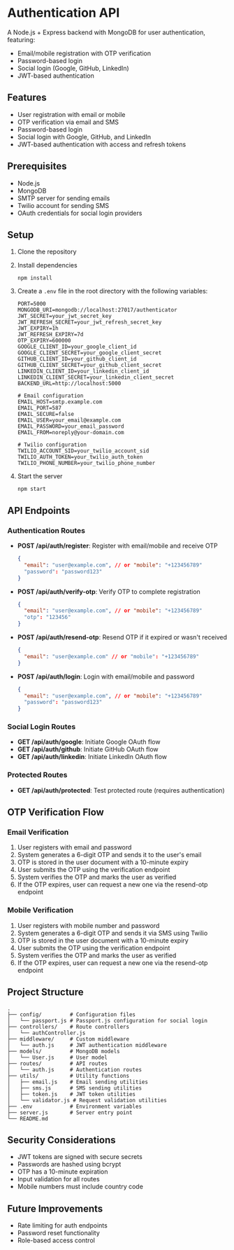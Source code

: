 # Authentication API

A Node.js + Express backend with MongoDB for user authentication, featuring:

- Email/mobile registration with OTP verification
- Password-based login
- Social login (Google, GitHub, LinkedIn)
- JWT-based authentication

## Features

- User registration with email or mobile
- OTP verification via email and SMS
- Password-based login
- Social login with Google, GitHub, and LinkedIn
- JWT-based authentication with access and refresh tokens

## Prerequisites

- Node.js
- MongoDB
- SMTP server for sending emails
- Twilio account for sending SMS
- OAuth credentials for social login providers

## Setup

1. Clone the repository
2. Install dependencies
   ```
   npm install
   ```
3. Create a `.env` file in the root directory with the following variables:

   ```
   PORT=5000
   MONGODB_URI=mongodb://localhost:27017/authenticator
   JWT_SECRET=your_jwt_secret_key
   JWT_REFRESH_SECRET=your_jwt_refresh_secret_key
   JWT_EXPIRY=1h
   JWT_REFRESH_EXPIRY=7d
   OTP_EXPIRY=600000
   GOOGLE_CLIENT_ID=your_google_client_id
   GOOGLE_CLIENT_SECRET=your_google_client_secret
   GITHUB_CLIENT_ID=your_github_client_id
   GITHUB_CLIENT_SECRET=your_github_client_secret
   LINKEDIN_CLIENT_ID=your_linkedin_client_id
   LINKEDIN_CLIENT_SECRET=your_linkedin_client_secret
   BACKEND_URL=http://localhost:5000

   # Email configuration
   EMAIL_HOST=smtp.example.com
   EMAIL_PORT=587
   EMAIL_SECURE=false
   EMAIL_USER=your_email@example.com
   EMAIL_PASSWORD=your_email_password
   EMAIL_FROM=noreply@your-domain.com

   # Twilio configuration
   TWILIO_ACCOUNT_SID=your_twilio_account_sid
   TWILIO_AUTH_TOKEN=your_twilio_auth_token
   TWILIO_PHONE_NUMBER=your_twilio_phone_number
   ```

4. Start the server
   ```
   npm start
   ```

## API Endpoints

### Authentication Routes

- **POST /api/auth/register**: Register with email/mobile and receive OTP

  ```json
  {
    "email": "user@example.com", // or "mobile": "+123456789"
    "password": "password123"
  }
  ```

- **POST /api/auth/verify-otp**: Verify OTP to complete registration

  ```json
  {
    "email": "user@example.com", // or "mobile": "+123456789"
    "otp": "123456"
  }
  ```

- **POST /api/auth/resend-otp**: Resend OTP if it expired or wasn't received

  ```json
  {
    "email": "user@example.com" // or "mobile": "+123456789"
  }
  ```

- **POST /api/auth/login**: Login with email/mobile and password
  ```json
  {
    "email": "user@example.com", // or "mobile": "+123456789"
    "password": "password123"
  }
  ```

### Social Login Routes

- **GET /api/auth/google**: Initiate Google OAuth flow
- **GET /api/auth/github**: Initiate GitHub OAuth flow
- **GET /api/auth/linkedin**: Initiate LinkedIn OAuth flow

### Protected Routes

- **GET /api/auth/protected**: Test protected route (requires authentication)

## OTP Verification Flow

### Email Verification

1. User registers with email and password
2. System generates a 6-digit OTP and sends it to the user's email
3. OTP is stored in the user document with a 10-minute expiry
4. User submits the OTP using the verification endpoint
5. System verifies the OTP and marks the user as verified
6. If the OTP expires, user can request a new one via the resend-otp endpoint

### Mobile Verification

1. User registers with mobile number and password
2. System generates a 6-digit OTP and sends it via SMS using Twilio
3. OTP is stored in the user document with a 10-minute expiry
4. User submits the OTP using the verification endpoint
5. System verifies the OTP and marks the user as verified
6. If the OTP expires, user can request a new one via the resend-otp endpoint

## Project Structure

```
.
├── config/         # Configuration files
│   └── passport.js # Passport.js configuration for social login
├── controllers/    # Route controllers
│   └── authController.js
├── middleware/     # Custom middleware
│   └── auth.js     # JWT authentication middleware
├── models/         # MongoDB models
│   └── User.js     # User model
├── routes/         # API routes
│   └── auth.js     # Authentication routes
├── utils/          # Utility functions
│   ├── email.js    # Email sending utilities
│   ├── sms.js      # SMS sending utilities
│   ├── token.js    # JWT token utilities
│   └── validator.js # Request validation utilities
├── .env            # Environment variables
├── server.js       # Server entry point
└── README.md
```

## Security Considerations

- JWT tokens are signed with secure secrets
- Passwords are hashed using bcrypt
- OTP has a 10-minute expiration
- Input validation for all routes
- Mobile numbers must include country code

## Future Improvements

- Rate limiting for auth endpoints
- Password reset functionality
- Role-based access control
